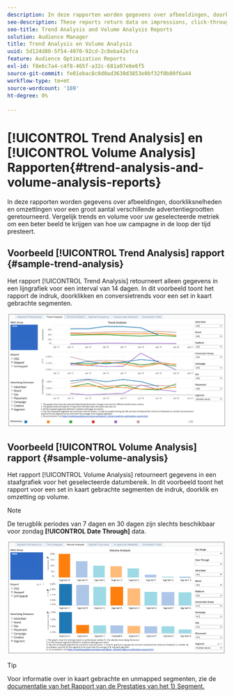 ```yaml
---
description: In deze rapporten worden gegevens over afbeeldingen, doorkliksnelheden en omzettingen voor een groot aantal verschillende advertentiegrootten geretourneerd. Vergelijk trends en volume voor uw geselecteerde metriek om een beter beeld te krijgen van hoe uw campagne in de loop der tijd presteert.
seo-description: These reports return data on impressions, click-through rates, and conversions for broad range of advertising dimensions. Compare trends and volume for your selected metrics to get a better picture of how your campaign performs over time.
seo-title: Trend Analysis and Volume Analysis Reports
solution: Audience Manager
title: Trend Analysis en Volume Analysis
uuid: 5d124d80-5f54-4970-92cd-2c8eba42efca
feature: Audience Optimization Reports
exl-id: f8e6c7a4-c4f8-465f-a32c-681a07e6e6f5
source-git-commit: fe01ebac8c0d0ad3630d3853e0bf32f0b00f6a44
workflow-type: tm+mt
source-wordcount: '169'
ht-degree: 0%

---
```


# [!UICONTROL Trend Analysis] en [!UICONTROL Volume Analysis] Rapporten{#trend-analysis-and-volume-analysis-reports}

In deze rapporten worden gegevens over afbeeldingen, doorkliksnelheden en omzettingen voor een groot aantal verschillende advertentiegrootten geretourneerd. Vergelijk trends en volume voor uw geselecteerde metriek om een beter beeld te krijgen van hoe uw campagne in de loop der tijd presteert.

## Voorbeeld [!UICONTROL Trend Analysis] rapport {#sample-trend-analysis}

Het rapport [!UICONTROL Trend Analysis] retourneert alleen gegevens in een lijngrafiek voor een interval van 14 dagen. In dit voorbeeld toont het rapport de indruk, doorklikken en conversietrends voor een set in kaart gebrachte segmenten.

![](assets/trend-analysis.png)

## Voorbeeld [!UICONTROL Volume Analysis] rapport {#sample-volume-analysis}

Het rapport [!UICONTROL Volume Analysis] retourneert gegevens in een staafgrafiek voor het geselecteerde datumbereik. In dit voorbeeld toont het rapport voor een set in kaart gebrachte segmenten de indruk, doorklik en omzetting op volume.

>[!NOTE]
>
>De terugblik periodes van 7 dagen en 30 dagen zijn slechts beschikbaar voor zondag **[!UICONTROL Date Through]** data.

![](assets/volume-analysis.png)

>[!TIP]
>
>Voor informatie over in kaart gebrachte en unmapped segmenten, zie de [&#x200B; documentatie van het Rapport van de Prestaties van het 1&rbrace; Segment.](../../../reporting/audience-optimization-reports/aor-advertisers/segment-performance.md)
